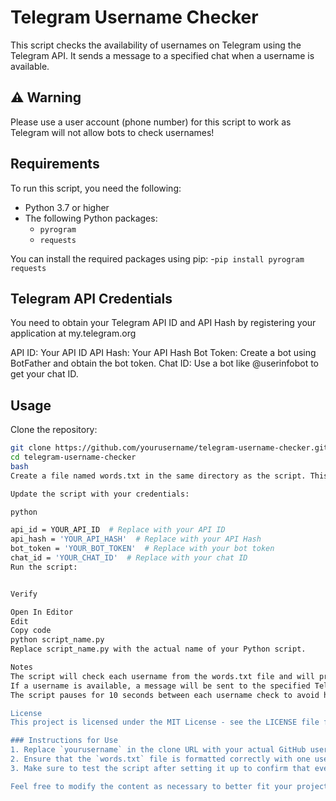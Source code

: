 # Telegram Username Checker

This script checks the availability of usernames on Telegram using the Telegram API. It sends a message to a specified chat when a username is available.

## ⚠️ Warning
Please use a user account (phone number) for this script to work as Telegram will not allow bots to check usernames!

## Requirements

To run this script, you need the following:

- Python 3.7 or higher
- The following Python packages:
  - `pyrogram`
  - `requests`

You can install the required packages using pip:
-`pip install pyrogram requests`

## Telegram API Credentials
You need to obtain your Telegram API ID and API Hash by registering your application at my.telegram.org

API ID: Your API ID
API Hash: Your API Hash
Bot Token: Create a bot using BotFather and obtain the bot token.
Chat ID: Use a bot like @userinfobot to get your chat ID.

## Usage
Clone the repository:

```bash
git clone https://github.com/yourusername/telegram-username-checker.git
cd telegram-username-checker
bash
Create a file named words.txt in the same directory as the script. This file should contain a list of usernames to check, with each username on a new line.

Update the script with your credentials:

python

api_id = YOUR_API_ID  # Replace with your API ID
api_hash = 'YOUR_API_HASH'  # Replace with your API Hash
bot_token = 'YOUR_BOT_TOKEN'  # Replace with your bot token
chat_id = 'YOUR_CHAT_ID'  # Replace with your chat ID
Run the script:


Verify

Open In Editor
Edit
Copy code
python script_name.py
Replace script_name.py with the actual name of your Python script.

Notes
The script will check each username from the words.txt file and will print whether the username is available or already taken.
If a username is available, a message will be sent to the specified Telegram chat.
The script pauses for 10 seconds between each username check to avoid hitting Telegram's rate limits.

License
This project is licensed under the MIT License - see the LICENSE file for details.

### Instructions for Use
1. Replace `yourusername` in the clone URL with your actual GitHub username.
2. Ensure that the `words.txt` file is formatted correctly with one username per line.
3. Make sure to test the script after setting it up to confirm that everything works as expected.

Feel free to modify the content as necessary to better fit your project or personal style!
